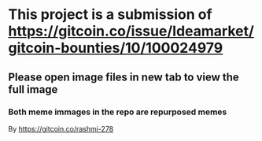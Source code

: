 # This project is a submission of https://gitcoin.co/issue/Ideamarket/gitcoin-bounties/10/100024979

## Please open image files in new tab to view the full image

### Both meme immages in the repo are repurposed memes 

By https://gitcoin.co/rashmi-278

